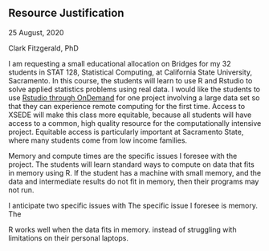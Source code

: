 ## Resource Justification

25 August, 2020

Clark Fitzgerald, PhD

I am requesting a small educational allocation on Bridges for my 32 students in STAT 128, Statistical Computing, at California State University, Sacramento.
In this course, the students will learn to use R and Rstudio to solve applied statistics problems using real data.
I would like the students to use [Rstudio through OnDemand](https://portal.xsede.org/psc-bridges#ondemand:jupyterhub-rstudio) for one project involving a large data set so that they can experience remote computing for the first time.
Access to XSEDE will make this class more equitable, because all students will have access to a common, high quality resource for the computationally intensive project.
Equitable access is particularly important at Sacramento State, where many students come from low income families.

Memory and compute times are the specific issues I foresee with the project.
The students will learn standard ways to compute on data that fits in memory using R.
If the student has a machine with small memory, and the data and intermediate results do not fit in memory, then their programs may not run.

I anticipate two specific issues with 
The specific issue I foresee is memory.
The 

R works well when the data fits in memory.
instead of struggling with limitations on their personal laptops.

